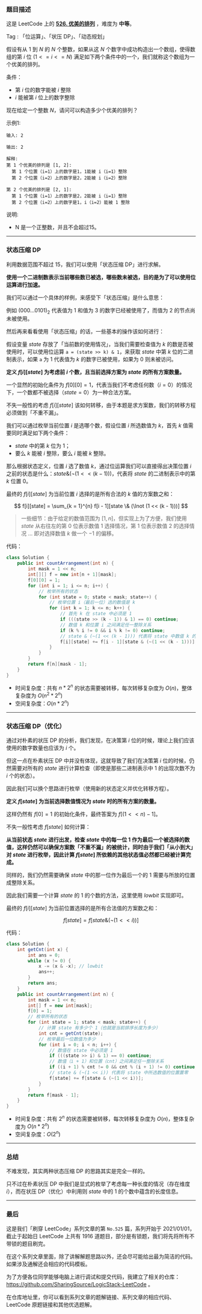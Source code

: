 ### 题目描述

这是 LeetCode 上的 **[526. 优美的排列](https://leetcode-cn.com/problems/beautiful-arrangement/solution/gong-shui-san-xie-xiang-jie-liang-chong-vgsia/)** ，难度为 **中等**。

Tag : 「位运算」、「状压 DP」、「动态规划」



假设有从 $1$ 到 $N$ 的 $N$ 个整数，如果从这 $N$ 个数字中成功构造出一个数组，使得数组的第 $i$ 位 ($1 <= i <= N$) 满足如下两个条件中的一个，我们就称这个数组为一个优美的排列。

条件：
* 第 $i$ 位的数字能被 $i$ 整除
* $i$ 能被第 $i$ 位上的数字整除

现在给定一个整数 $N$，请问可以构造多少个优美的排列？

示例1:
```
输入: 2

输出: 2

解释: 
第 1 个优美的排列是 [1, 2]:
  第 1 个位置（i=1）上的数字是1，1能被 i（i=1）整除
  第 2 个位置（i=2）上的数字是2，2能被 i（i=2）整除

第 2 个优美的排列是 [2, 1]:
  第 1 个位置（i=1）上的数字是2，2能被 i（i=1）整除
  第 2 个位置（i=2）上的数字是1，i（i=2）能被 1 整除
```

说明:
* N 是一个正整数，并且不会超过15。

---

### 状态压缩 DP

利用数据范围不超过 $15$，我们可以使用「状态压缩 DP」进行求解。

**使用一个二进制数表示当前哪些数已被选，哪些数未被选，目的是为了可以使用位运算进行加速。**

我们可以通过一个具体的样例，来感受下「状态压缩」是什么意思：

例如 $(000...0101)_2$ 代表值为 $1$ 和值为 $3$ 的数字已经被使用了，而值为 $2$ 的节点尚未被使用。

然后再来看看使用「状态压缩」的话，一些基本的操作该如何进行：

假设变量 $state$ 存放了「当前数的使用情况」，当我们需要检查值为 $k$ 的数是否被使用时，可以使用位运算 `a = (state >> k) & 1`，来获取 $state$ 中第 $k$ 位的二进制表示，如果 `a` 为 $1$ 代表值为 $k$ 的数字已被使用，如果为 $0$ 则未被访问。

**定义 $f[i][state]$ 为考虑前 $i$ 个数，且当前选择方案为 $state$ 的所有方案数量。**

一个显然的初始化条件为 $f[0][0] = 1$，代表当我们不考虑任何数（$i = 0$）的情况下，一个数都不被选择（$state = 0$）为一种合法方案。

不失一般性的考虑 $f[i][state]$ 该如何转移，由于本题是求方案数，我们的转移方程必须做到「不重不漏」。

我们可以通过枚举当前位置 $i$ 是选哪个数，假设位置 $i$ 所选数值为 $k$，首先 $k$ 值需要同时满足如下两个条件：

* $state$ 中的第 $k$ 位为 $1$；
* 要么 $k$ 能被 $i$ 整除，要么 $i$ 能被 $k$ 整除。

那么根据状态定义，位置 $i$ 选了数值 $k$，通过位运算我们可以直接得出决策位置 $i$ 之前的状态是什么：$state \& (\lnot (1 << (k - 1)))$，代表将 $state$ 的二进制表示中的第 $k$ 位置 $0$。

最终的 $f[i][state]$ 为当前位置 $i$ 选择的是所有合法的 $k$ 值的方案数之和：

$$
f[i][state] = \sum_{k = 1}^{n} f[i - 1][state \& (\lnot (1 << (k - 1)))]
$$

> 一些细节：由于给定的数值范围为 $[1,n]$，但实现上为了方便，我们使用 $state$ 从右往左的第 $0$ 位表示数值 $1$ 选择情况，第 $1$ 位表示数值 $2$ 的选择情况 ... 即对选择数值 $k$ 做一个 $-1$ 的偏移。

代码：
```Java
class Solution {
    public int countArrangement(int n) {
        int mask = 1 << n;
        int[][] f = new int[n + 1][mask];
        f[0][0] = 1;
        for (int i = 1; i <= n; i++) {
            // 枚举所有的状态
            for (int state = 0; state < mask; state++) {
                // 枚举位置 i（最后一位）选的数值是 k
                for (int k = 1; k <= n; k++) {
                    // 首先 k 在 state 中必须是 1
                    if (((state >> (k - 1)) & 1) == 0) continue;
                    // 数值 k 和位置 i 之间满足任一整除关系
                    if (k % i != 0 && i % k != 0) continue;
                    // state & (~(1 << (k - 1))) 代表将 state 中数值 k 的位置置零
                    f[i][state] += f[i - 1][state & (~(1 << (k - 1)))];
                }
            }
        }
        return f[n][mask - 1];
    }
}
```
* 时间复杂度：共有 $n * 2^n$ 的状态需要被转移，每次转移复杂度为 $O(n)$，整体复杂度为 $O(n^2 * 2^n)$
* 空间复杂度：$O(n * 2^n)$

---

### 状态压缩 DP（优化）

通过对朴素的状压 DP 的分析，我们发现，在决策第 $i$ 位的时候，理论上我们应该使用的数字数量也应该为 $i$ 个。

但这一点在朴素状压 DP 中并没有体现，这就导致了我们在决策第 $i$ 位的时候，仍然需要对所有的 $state$ 进行计算检查（即使是那些二进制表示中 $1$ 的出现次数不为 $i$ 个的状态）。

因此我们可以换个思路进行枚举（使用新的状态定义并优化转移方程）。

**定义 $f[state]$ 为当前选择数值情况为 $state$ 时的所有方案的数量。**

这样仍然有 $f[0] = 1$ 的初始化条件，最终答案为 $f[(1 << n) - 1]$。

不失一般性考虑 $f[state]$ 如何计算：

**从当前状态 $state$ 进行出发，检查 $state$ 中的每一位 $1$ 作为最后一个被选择的数值，这样仍然可以确保方案数「不重不漏」的被统计，同时由于我们「从小到大」对 $state$ 进行枚举，因此计算 $f[state]$ 所依赖的其他状态值必然都已经被计算完成。**

同样的，我们仍然需要确保 $state$ 中的那一位作为最后一个的 $1$ 需要与所放的位置成整除关系。

因此我们需要一个计算 $state$ 的 $1$ 的个数的方法，这里使用 $lowbit$ 实现即可。

最终的 $f[i][state]$ 为当前位置选择的是所有合法值的方案数之和：

$$
f[state] = f[state \& ( \lnot (1 << i))]
$$

代码：
```Java
class Solution {
    int getCnt(int x) {
        int ans = 0;
        while (x != 0) {
            x -= (x & -x); // lowbit
            ans++;
        }
        return ans;
    }
    public int countArrangement(int n) {
        int mask = 1 << n;
        int[] f = new int[mask];
        f[0] = 1;
        // 枚举所有的状态
        for (int state = 1; state < mask; state++) {
            // 计算 state 有多少个 1（也就是当前排序长度为多少）
            int cnt = getCnt(state);
            // 枚举最后一位数值为多少
            for (int i = 0; i < n; i++) {
                // 数值在 state 中必须是 1
                if (((state >> i) & 1) == 0) continue;
                // 数值（i + 1）和位置（cnt）之间满足任一整除关系
                if ((i + 1) % cnt != 0 && cnt % (i + 1) != 0) continue;
                // state & (~(1 << i)) 代表将 state 中所选数值的位置置零
                f[state] += f[state & (~(1 << i))];
            }
        }
        return f[mask - 1];
    }
}
```
* 时间复杂度：共有 $2^n$ 的状态需要被转移，每次转移复杂度为 $O(n)$，整体复杂度为 $O(n * 2^n)$
* 空间复杂度：$O(2^n)$

---

### 总结

不难发现，其实两种状态压缩 DP 的思路其实是完全一样的。

只不过在朴素状压 DP 中我们是显式的枚举了考虑每一种长度的情况（存在维度 $i$），而在状压 DP（优化）中利用则 $state$ 中的 $1$ 的个数中蕴含的长度信息。

---

### 最后

这是我们「刷穿 LeetCode」系列文章的第 `No.525` 篇，系列开始于 2021/01/01，截止于起始日 LeetCode 上共有 1916 道题目，部分是有锁题，我们将先将所有不带锁的题目刷完。

在这个系列文章里面，除了讲解解题思路以外，还会尽可能给出最为简洁的代码。如果涉及通解还会相应的代码模板。

为了方便各位同学能够电脑上进行调试和提交代码，我建立了相关的仓库：https://github.com/SharingSource/LogicStack-LeetCode 。

在仓库地址里，你可以看到系列文章的题解链接、系列文章的相应代码、LeetCode 原题链接和其他优选题解。

